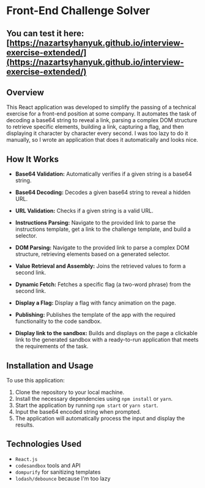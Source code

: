 # Front-End Challenge Solver


[](https://github.com/nazartsyhanyuk/interview-exercise-extended/assets/15053531/ceab4be7-4823-49ff-a04f-0c5e6bf98f85)


## You can test it here: [https://nazartsyhanyuk.github.io/interview-exercise-extended/](https://nazartsyhanyuk.github.io/interview-exercise-extended/)

## Overview

This React application was developed to simplify the passing of a technical exercise for a front-end position at some company. It automates the task of decoding a base64 string to reveal a link, parsing a complex DOM structure to retrieve specific elements, building a link, capturing a flag, and then displaying it character by character every second.
I was too lazy to do it manually, so I wrote an application that does it automatically and looks nice.

## How It Works

- **Base64 Validation:** Automatically verifies if a given string is a base64 string.
- **Base64 Decoding:** Decodes a given base64 string to reveal a hidden URL.
- **URL Validation:** Checks if a given string is a valid URL.
- **Instructions Parsing:** Navigate to the provided link to parse the instructions template, get a link to the challenge template, and build a selector.
- **DOM Parsing:** Navigate to the provided link to parse a complex DOM structure, retrieving elements based on a generated selector.
- **Value Retrieval and Assembly:** Joins the retrieved values to form a second link.
- **Dynamic Fetch:** Fetches a specific flag (a two-word phrase) from the second link.
- **Display a Flag:** Display a flag with fancy animation on the page.

- **Publishing:** Publishes the template of the app with the required functionality to the code sandbox.
- **Display link to the sandbox:** Builds and displays on the page a clickable link to the generated sandbox with a ready-to-run application that meets the requirements of the task.

## Installation and Usage

To use this application:

1. Clone the repository to your local machine.
2. Install the necessary dependencies using `npm install` or `yarn`.
3. Start the application by running `npm start` or `yarn start`.
4. Input the base64 encoded string when prompted.
5. The application will automatically process the input and display the results.

## Technologies Used

- `React.js`
- `codesandbox` tools and API
- `dompurify` for sanitizing templates
- `lodash/debounce` because I'm too lazy
